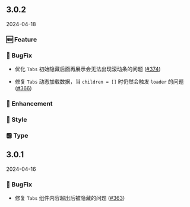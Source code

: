 ## 3.0.2
2024-04-18

### 🆕 Feature

### 🐞 BugFix

- 优化 `Tabs` 初始隐藏后面再展示会无法出现滚动条的问题 ([#374](https://github.com/sheinsight/shineout-next/pull/374))

- 修复 `Tabs` 动态加载数据，当 `children = []` 时仍然会触发 `loader` 的问题 ([#366](https://github.com/sheinsight/shineout-next/pull/366))

### 💎 Enhancement

### 💅 Style

### 🆎 Type


## 3.0.1
2024-04-16

### 🐞 BugFix

- 修复 `Tabs` 组件内容超出后被隐藏的问题 ([#363](https://github.com/sheinsight/shineout-next/pull/363))







